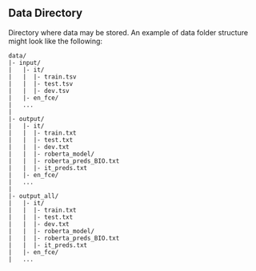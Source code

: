## Data Directory
Directory where data may be stored. An example of data folder structure might look like the following:
```
data/
|- input/
|	|- it/
|	|  |- train.tsv
|	|  |- test.tsv
|	|  |- dev.tsv
|	|- en_fce/
|	...
|
|- output/
|	|- it/
|	|  |- train.txt
|	|  |- test.txt
|	|  |- dev.txt
|	|  |- roberta_model/
|	|  |- roberta_preds_BIO.txt
|	|  |- it_preds.txt
|	|- en_fce/
|	...
|
|- output_all/
|	|- it/
|	|  |- train.txt
|	|  |- test.txt
|	|  |- dev.txt
|	|  |- roberta_model/
|	|  |- roberta_preds_BIO.txt
|	|  |- it_preds.txt
|	|- en_fce/
|	...
```